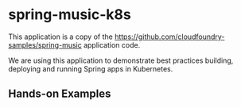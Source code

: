 # spring-music-k8s 

This application is a copy of the https://github.com/cloudfoundry-samples/spring-music application code.

We are using this application to demonstrate best practices building, deploying and running Spring apps in Kubernetes.

## Hands-on Examples

